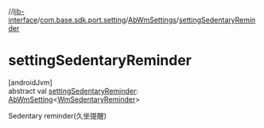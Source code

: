 //[lib-interface](../../../index.md)/[com.base.sdk.port.setting](../index.md)/[AbWmSettings](index.md)/[settingSedentaryReminder](setting-sedentary-reminder.md)

# settingSedentaryReminder

[androidJvm]\
abstract val [settingSedentaryReminder](setting-sedentary-reminder.md): [AbWmSetting](../-ab-wm-setting/index.md)&lt;[WmSedentaryReminder](../../com.base.sdk.entity.settings/-wm-sedentary-reminder/index.md)&gt;

Sedentary reminder(久坐提醒)
